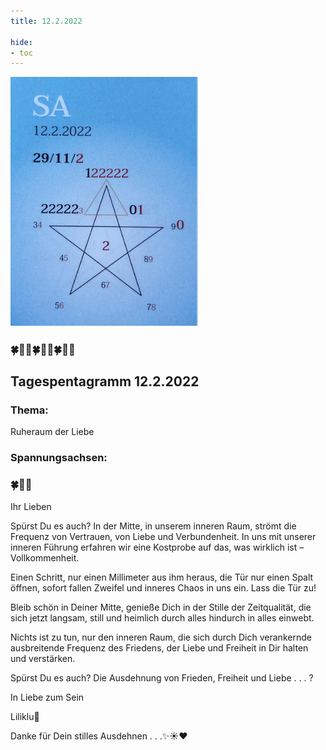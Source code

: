 ```yaml
---
title: 12.2.2022

hide:
- toc
---
```



<style>
img {
  width: 300px;
  max-width: 99%
}
</style>

![](../img/2022-02-12.png)


### 🍀🦋💚🍀🦋💚🍀🦋💚
## Tagespentagramm 12.2.2022

### Thema:
Ruheraum der Liebe


### Spannungsachsen:

### 🍀🦋💚


Ihr Lieben

Spürst Du es auch? In der Mitte, in unserem inneren Raum, strömt die Frequenz von Vertrauen, von Liebe und Verbundenheit. In uns mit unserer inneren Führung erfahren wir eine Kostprobe auf das, was wirklich ist – Vollkommenheit.

Einen Schritt, nur einen Millimeter aus ihm heraus, die Tür nur einen Spalt öffnen, sofort fallen Zweifel und inneres Chaos in uns ein. Lass die Tür zu!

Bleib schön in Deiner Mitte, genieße Dich in der Stille der Zeitqualität, die sich jetzt langsam, still und heimlich durch alles hindurch in alles einwebt.

Nichts ist zu tun, nur den inneren Raum, die sich durch Dich verankernde ausbreitende Frequenz des Friedens, der Liebe und Freiheit in Dir halten und verstärken.

Spürst Du es auch? Die Ausdehnung von Frieden, Freiheit und Liebe . . . ?

In Liebe zum Sein

Liliklu🦋

Danke für Dein stilles Ausdehnen . . .✨☀️♥️
